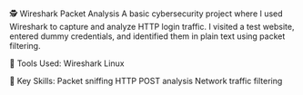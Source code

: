 🕵️ Wireshark Packet Analysis
A basic cybersecurity project where I used Wireshark to capture and analyze HTTP login traffic. I visited a test website, entered dummy credentials, and identified them in plain text using packet filtering.

🔧 Tools Used:
Wireshark
Linux


📝 Key Skills:
Packet sniffing
HTTP POST analysis
Network traffic filtering

